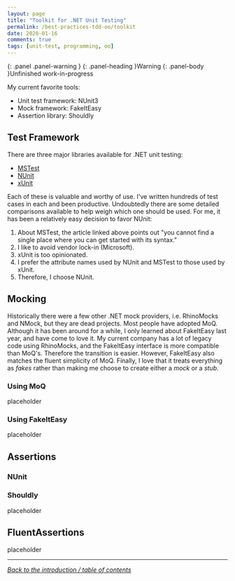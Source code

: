 ```yaml
---
layout: page
title: "Toolkit for .NET Unit Testing"
permalink: /best-practices-tdd-oo/toolkit
date: 2020-01-16
comments: true
tags: [unit-test, programming, oo]
---
```


{: .panel .panel-warning }
{: .panel-heading }Warning
{: .panel-body }Unfinished work-in-progress

My current favorite tools:

* Unit test framework: NUnit3
* Mock framework: FakeItEasy
* Assertion library: Shouldly

## Test Framework

There are three major libraries available for .NET unit testing:

* [MSTest](https://www.automatetheplanet.com/mstest-cheat-sheet/)
* [NUnit](https://nunit.org/)
* [xUnit](https://xunit.net/)

Each of these is valuable and worthy of use. I've written hundreds of test cases in each and been productive. Undoubtedly there are some detailed comparisons available to help weigh which one should be used. For me, it has been a relatively easy decision to favor NUnit:

1. About MSTest, the article linked above points out "you cannot find a single place where you can get started with its syntax."
1. I like to avoid vendor lock-in (Microsoft).
1. xUnit is too opinionated.
1. I prefer the attribute names used by NUnit and MSTest to those used by xUnit.
1. Therefore, I choose NUnit.

## Mocking

Historically there were a few other .NET mock providers, i.e. RhinoMocks and NMock, but they are dead projects. Most people have adopted MoQ. Although it has been around for a while, I only learned about FakeItEasy last year, and have come to love it. My current company has a lot of legacy code using RhinoMocks, and the FakeItEasy interface is more compatible than MoQ's. Therefore the transition is easier. However, FakeItEasy also matches the fluent simplicity of MoQ. Finally, I love that it treats everything as _fakes_ rather than making me choose to create either a _mock_ or a _stub_.

### Using MoQ

placeholder

### Using FakeItEasy

placeholder

## Assertions

### NUnit

### Shouldly

placeholder

## FluentAssertions

placeholder

------------------------------

_[Back to the introduction / table of contents](intro)_
